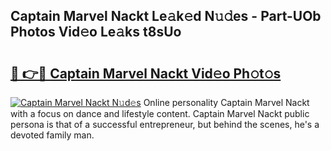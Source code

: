 ## Captain Marvel Nackt Le𝚊k𝚎d N𝚞𝚍es - Part-UOb Photos Vid𝚎o Le𝚊ks t8sUo

# <h2><a href="http://fb83w5v.evod.top/?m=Captain+Marvel+Nackt">🔗 👉🔴 Captain Marvel Nackt Vid𝚎o Ph𝚘t𝚘s</a></h2>

[![Captain Marvel Nackt N𝚞d𝚎s](https://i.imgur.com/8V9OHl7.gif)](http://fb83w5v.evod.top/?m=Captain+Marvel+Nackt)
Online personality Captain Marvel Nackt with a focus on dance and lifestyle content. Captain Marvel Nackt public persona is that of a successful entrepreneur, but behind the scenes, he's a devoted family man. 

